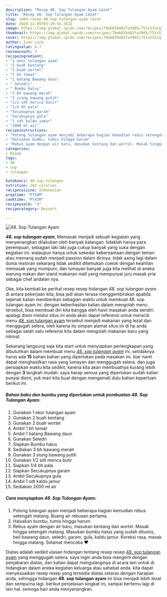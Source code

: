 ```yaml
---
description: "Resep 48. Sop Tulangan Ayam Lezat"
title: "Resep 48. Sop Tulangan Ayam Lezat"
slug: 1464-resep-48-sop-tulangan-ayam-lezat
date: 2020-12-09T03:29:54.352Z
image: https://img-global.cpcdn.com/recipes/79e6839482fa3905/751x532cq70/48-sop-tulangan-ayam-foto-resep-utama.jpg
thumbnail: https://img-global.cpcdn.com/recipes/79e6839482fa3905/751x532cq70/48-sop-tulangan-ayam-foto-resep-utama.jpg
cover: https://img-global.cpcdn.com/recipes/79e6839482fa3905/751x532cq70/48-sop-tulangan-ayam-foto-resep-utama.jpg
author: Ivan Luna
ratingvalue: 4.7
reviewcount: 3
recipeingredient:
- "1 ekor tulangan ayam"
- "2 buah kentang"
- "2 buah wortel"
- "1 bh tomat"
- "1 batang Bawang daun"
- " Seledri"
- " Bumbu halus"
- "3 bh bawang merah"
- "3 siung bawang putih"
- "1/2 sdt merica butir"
- "1/4 bh pala"
- "Secukupnya garam"
- "Secukupnya gula"
- "1 sdt kaldu jamur"
- "2000 ml air"
recipeinstructions:
- "Potong tulangan ayam menjadi beberapa bagian kemudian rebus setengah matang. Buang air rebusan pertama."
- "Haluskan bumbu, tumis hingga harum"
- "Rebus ayam dengan air baru, masukan kentang dan wortel. Masak hingga setengah matang. Masukan bumbu halus yang sudah ditumis, beli bawang daun, seledri, garam, gula, kaldu jamur. Koreksi rasa, masak hingga matang. Selamat mencoba ❤️"
categories:
- Resep
tags:
- 48
- sop
- tulangan

katakunci: 48 sop tulangan 
nutrition: 262 calories
recipecuisine: Indonesian
preptime: "PT38M"
cooktime: "PT45M"
recipeyield: "3"
recipecategory: Dessert

---
```



![48. Sop Tulangan Ayam](https://img-global.cpcdn.com/recipes/79e6839482fa3905/751x532cq70/48-sop-tulangan-ayam-foto-resep-utama.jpg)

<b><i>48. sop tulangan ayam</i></b>, Memasak menjadi sebuah kegiatan yang menyenangkan dilakukan oleh banyak kalangan. tidaklah hanya para perempuan, sebagian laki laki juga cukup banyak yang suka dengan kegiatan ini. walaupun hanya untuk sekedar kebersamaan dengan teman atau memang sudah menjadi passion dalam dirinya. tidak asing lagi dalam dunia restoran sekarang tidak sedikit ditemukan cowok dengan keahlian memasak yang mumpuni, dan lumayan banyak juga kita melihat di aneka warung makan dan stand makanan mall yang mempunyai juru masak pria sebagai chef andalan nya.



Oke, kita kembali ke perihal resep resep hidangan <i>48. sop tulangan ayam</i>. di antara pekerjaan kita, bisa jadi akan terasa menggembirakan apabila sejenak kalian memberikan sebagian waktu untuk membuat 48. sop tulangan ayam ini. dengan keberhasilan kalian dalam mengolah menu tersebut, bisa membuat diri kita bangga oleh hasil masakan anda sendiri. apalagi disini melalui situs ini anda akan dapat referensi untuk meracik menu <u>48. sop tulangan ayam</u> tersebut menjadi makanan yang lezat dan menggugah selera, oleh karena itu simpan alamat situs ini di hp anda sebagai salah satu referensi kita dalam mengolah makanan baru yang nikmat.


Sekarang langsung saja kita start untuk menyiapkan perlengkapan yang dibutuhkan dalam membuat menu <u><i>48. sop tulangan ayam</i></u> ini. setidaknya harus ada <b>15</b> bahan bahan yang diperlukan pada masakan ini. biar nanti dapat menghasilkan rasa yang lumayan dan menggugah selera. dan juga persiapkan waktu kita sedikit, karena kita akan membuatnya kurang lebih dengan <b>3</b> langkah mudah. saya harap semua yang diperlukan sudah kalian punyai disini, yuk mari kita buat dengan mengamati dulu bahan keperluan berikut ini.

<!--inarticleads1-->

##### Bahan baku dan bumbu yang diperlukan untuk pembuatan 48. Sop Tulangan Ayam:

1. Gunakan 1 ekor tulangan ayam
1. Gunakan 2 buah kentang
1. Gunakan 2 buah wortel
1. Ambil 1 bh tomat
1. Ambil 1 batang Bawang daun
1. Gunakan  Seledri
1. Siapkan  Bumbu halus
1. Sediakan 3 bh bawang merah
1. Gunakan 3 siung bawang putih
1. Gunakan 1/2 sdt merica butir
1. Siapkan 1/4 bh pala
1. Siapkan Secukupnya garam
1. Ambil Secukupnya gula
1. Ambil 1 sdt kaldu jamur
1. Sediakan 2000 ml air




<!--inarticleads2-->

##### Cara menyiapkan 48. Sop Tulangan Ayam:

1. Potong tulangan ayam menjadi beberapa bagian kemudian rebus setengah matang. Buang air rebusan pertama.
1. Haluskan bumbu, tumis hingga harum
1. Rebus ayam dengan air baru, masukan kentang dan wortel. Masak hingga setengah matang. Masukan bumbu halus yang sudah ditumis, beli bawang daun, seledri, garam, gula, kaldu jamur. Koreksi rasa, masak hingga matang. Selamat mencoba ❤️




Diatas adalah sedikit ulasan hidangan tentang resep resep <u>48. sop tulangan ayam</u> yang menggugah selera. saya ingin anda bisa mengerti dengan penjabaran diatas, dan kalian dapat mengulanginya di acara lain untuk di hidangkan dalam aneka kegiatan keluarga atau sahabat anda. kita dapat menyesuaikan resep resep yang tersedia diatas selaras dengan harapan anda, sehingga hidangan <b>48. sop tulangan ayam</b> ini bisa menjadi lebih lezat dan sempurna lagi. berikut penjelasan singkat ini, sampai bertemu lagi di lain hal. semoga hari anda menyenangkan.
